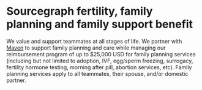 # Sourcegraph fertility, family planning and family support benefit

We value and support teammates at all stages of life. We partner with [Maven](https://www.mavenclinic.com/) to support family planning and care while managing our reimbursement program of up to $25,000 USD for family planning services (including but not limited to adoption, IVF, egg/sperm freezing, surrogacy, fertility hormone testing, morning after pill, abortion services, etc). Family planning services apply to all teammates, their spouse, and/or domestic partner.
